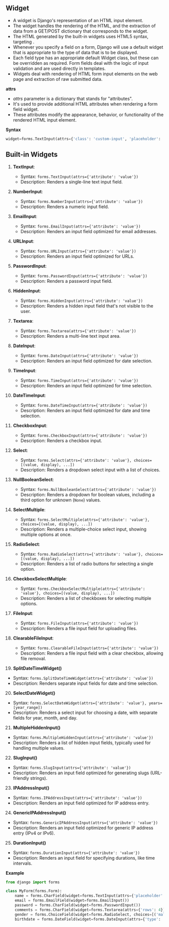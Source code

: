 
## Widget

* A widget is Django's representation of an HTML input element.
* The widget handles the rendering of the HTML, and the extraction of data from a GET/POST dictionary that corresponds to the widget.
* The HTML generated by the built-in widgets uses HTML5 syntax, targeting <!DOCTYPE html>.
* Whenever you specify a field on a form, Django will use a default widget that is appropriate to the type of data that is to be displayed.
* Each field type has an appropriate default Widget class, but these can be overridden as required. Form fields deal with the logic of input validation and are used directly in templates.
* Widgets deal with rendering of HTML form input elements on the web page and extraction of raw submitted data.

**attrs**
* *attrs* parameter is a dictionary that stands for "attributes".
* It's used to provide additional HTML attributes when rendering a form field widget.
* These attributes modify the appearance, behavior, or functionality of the rendered HTML input element.

**Syntax**
```python
widget=forms.TextInput(attrs={'class': 'custom-input', 'placeholder': 'Enter your name'})
```

## Built-in Widgets

1. **TextInput**:
   - Syntax: `forms.TextInput(attrs={'attribute': 'value'})`
   - Description: Renders a single-line text input field.

2. **NumberInput**:
   - Syntax: `forms.NumberInput(attrs={'attribute': 'value'})`
   - Description: Renders a numeric input field.

3. **EmailInput**:
   - Syntax: `forms.EmailInput(attrs={'attribute': 'value'})`
   - Description: Renders an input field optimized for email addresses.

4. **URLInput**:
   - Syntax: `forms.URLInput(attrs={'attribute': 'value'})`
   - Description: Renders an input field optimized for URLs.

5. **PasswordInput**:
   - Syntax: `forms.PasswordInput(attrs={'attribute': 'value'})`
   - Description: Renders a password input field.

6. **HiddenInput**:
   - Syntax: `forms.HiddenInput(attrs={'attribute': 'value'})`
   - Description: Renders a hidden input field that's not visible to the user.

7. **Textarea**:
   - Syntax: `forms.Textarea(attrs={'attribute': 'value'})`
   - Description: Renders a multi-line text input area.

8. **DateInput**:
   - Syntax: `forms.DateInput(attrs={'attribute': 'value'})`
   - Description: Renders an input field optimized for date selection.

9. **TimeInput**:
   - Syntax: `forms.TimeInput(attrs={'attribute': 'value'})`
   - Description: Renders an input field optimized for time selection.

10. **DateTimeInput**:
    - Syntax: `forms.DateTimeInput(attrs={'attribute': 'value'})`
    - Description: Renders an input field optimized for date and time selection.

11. **CheckboxInput**:
    - Syntax: `forms.CheckboxInput(attrs={'attribute': 'value'})`
    - Description: Renders a checkbox input.

12. **Select**:
    - Syntax: `forms.Select(attrs={'attribute': 'value'}, choices=[(value, display), ...])`
    - Description: Renders a dropdown select input with a list of choices.

13. **NullBooleanSelect**:
    - Syntax: `forms.NullBooleanSelect(attrs={'attribute': 'value'})`
    - Description: Renders a dropdown for boolean values, including a third option for unknown (`None`) values.

14. **SelectMultiple**:
    - Syntax: `forms.SelectMultiple(attrs={'attribute': 'value'}, choices=[(value, display), ...])`
    - Description: Renders a multiple-choice select input, showing multiple options at once.

15. **RadioSelect**:
    - Syntax: `forms.RadioSelect(attrs={'attribute': 'value'}, choices=[(value, display), ...])`
    - Description: Renders a list of radio buttons for selecting a single option.

16. **CheckboxSelectMultiple**:
    - Syntax: `forms.CheckboxSelectMultiple(attrs={'attribute': 'value'}, choices=[(value, display), ...])`
    - Description: Renders a list of checkboxes for selecting multiple options.

17. **FileInput**:
    - Syntax: `forms.FileInput(attrs={'attribute': 'value'})`
    - Description: Renders a file input field for uploading files.

18. **ClearableFileInput**:
    - Syntax: `forms.ClearableFileInput(attrs={'attribute': 'value'})`
    - Description: Renders a file input field with a clear checkbox, allowing file removal.

19. **SplitDateTimeWidget()**
   - Syntax: `forms.SplitDateTimeWidget(attrs={'attribute': 'value'})`
   - Description: Renders separate input fields for date and time selection.

20. **SelectDateWidget()**
   - Syntax: `forms.SelectDateWidget(attrs={'attribute': 'value'}, years=[year_range])`
   - Description: Renders a select input for choosing a date, with separate fields for year, month, and day.

21. **MultipleHiddenInput()**
   - Syntax: `forms.MultipleHiddenInput(attrs={'attribute': 'value'})`
   - Description: Renders a list of hidden input fields, typically used for handling multiple values.

22. **SlugInput()**
   - Syntax: `forms.SlugInput(attrs={'attribute': 'value'})`
   - Description: Renders an input field optimized for generating slugs (URL-friendly strings).

23. **IPAddressInput()**
   - Syntax: `forms.IPAddressInput(attrs={'attribute': 'value'})`
   - Description: Renders an input field optimized for IP address entry.

24. **GenericIPAddressInput()**
   - Syntax: `forms.GenericIPAddressInput(attrs={'attribute': 'value'})`
   - Description: Renders an input field optimized for generic IP address entry (IPv4 or IPv6).

25. **DurationInput()**
   - Syntax: `forms.DurationInput(attrs={'attribute': 'value'})`
   - Description: Renders an input field for specifying durations, like time intervals.

**Example**

```python
from django import forms

class MyForm(forms.Form):
    name = forms.CharField(widget=forms.TextInput(attrs={'placeholder': 'Enter your name'}))
    email = forms.EmailField(widget=forms.EmailInput())
    password = forms.CharField(widget=forms.PasswordInput())
    comments = forms.CharField(widget=forms.Textarea(attrs={'rows': 4}))
    gender = forms.ChoiceField(widget=forms.RadioSelect, choices=[('male', 'Male'), ('female', 'Female')])
    birthdate = forms.DateField(widget=forms.DateInput(attrs={'type': 'date'}))
```